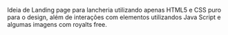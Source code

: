 Ideia de Landing page para lancheria utilizando apenas HTML5 e CSS puro para o design, além de interações com elementos utilizandos Java Script e algumas imagens com royalts free.
